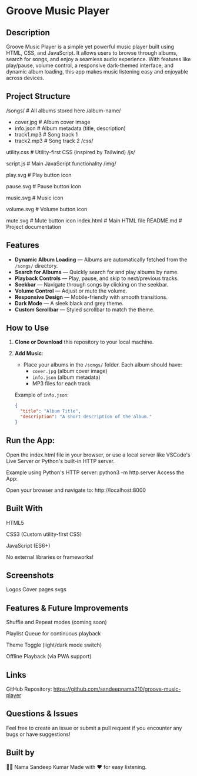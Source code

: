 # Groove Music Player

## Description
<!-- Description of the project -->
Groove Music Player is a simple yet powerful music player built using HTML, CSS, and JavaScript. It allows users to browse through albums, search for songs, and enjoy a seamless audio experience. With features like play/pause, volume control, a responsive dark-themed interface, and dynamic album loading, this app makes music listening easy and enjoyable across devices.

## Project Structure
<!-- Folder structure of the project -->
/songs/ # All albums stored here
/album-name/
- cover.jpg # Album cover image
- info.json # Album metadata (title, description)
- track1.mp3 # Song track 1
- track2.mp3 # Song track 2
/css/

utility.css # Utility-first CSS (inspired by Tailwind)
/js/

script.js # Main JavaScript functionality
/img/

play.svg # Play button icon

pause.svg # Pause button icon

music.svg # Music icon

volume.svg # Volume button icon

mute.svg # Mute button icon
index.html # Main HTML file
README.md # Project documentation

## Features
<!-- List of features -->
- **Dynamic Album Loading** — Albums are automatically fetched from the `/songs/` directory.
- **Search for Albums** — Quickly search for and play albums by name.
- **Playback Controls** — Play, pause, and skip to next/previous tracks.
- **Seekbar** — Navigate through songs by clicking on the seekbar.
- **Volume Control** — Adjust or mute the volume.
- **Responsive Design** — Mobile-friendly with smooth transitions.
- **Dark Mode** — A sleek black and grey theme.
- **Custom Scrollbar** — Styled scrollbar to match the theme.

## How to Use
<!-- Steps to use the music player -->
1. **Clone or Download** this repository to your local machine.

2. **Add Music**:
   - Place your albums in the `/songs/` folder. Each album should have:
     - `cover.jpg` (album cover image)
     - `info.json` (album metadata)
     - MP3 files for each track

   Example of `info.json`:

   ```json
   {
     "title": "Album Title",
     "description": "A short description of the album."
   }
## Run the App:

Open the index.html file in your browser, or use a local server like VSCode's Live Server or Python's built-in HTTP server.

Example using Python's HTTP server:
python3 -m http.server
Access the App:

Open your browser and navigate to: http://localhost:8000

## Built With
<!-- Technologies used in the project -->
HTML5

CSS3 (Custom utility-first CSS)

JavaScript (ES6+)

No external libraries or frameworks!

## Screenshots
<!-- Visual preview of the project -->
Logos
Cover pages
svgs

## Features & Future Improvements
<!-- Planned or upcoming features -->
Shuffle and Repeat modes (coming soon)

Playlist Queue for continuous playback

Theme Toggle (light/dark mode switch)

Offline Playback (via PWA support)

## Links
<!-- Project demo or GitHub link -->
GitHub Repository: https://github.com/sandeepnama210/groove-music-player

## Questions & Issues
<!-- How users can contribute or raise issues -->
Feel free to create an issue or submit a pull request if you encounter any bugs or have suggestions!

## Built by
<!-- Credits to the developer -->
👨‍💻 Nama Sandeep Kumar
Made with ❤️ for easy listening.
